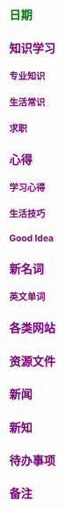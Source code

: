 ## <font color = green>日期 
## <font color = purple>知识学习
### 专业知识

### 生活常识

### 求职

## <font color = purple>心得
### 学习心得

### 生活技巧

### Good Idea

## <font color = purple>新名词
### 英文单词

### 
## <font color = purple>各类网站

## <font color = purple>资源文件

## <font color = purple>新闻

## <font color = purple>新知

## <font color = purple>待办事项

## <font color = purple>备注 

<!--stackedit_data:
eyJoaXN0b3J5IjpbLTI2NjgyNDU4OSwyMTM2NzU1MTcyLDE4MT
k5OTM2ODksMTgzNTE0NDk1MF19
-->